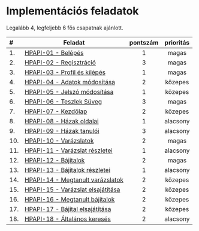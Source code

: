 # Implementációs feladatok

Legalább 4, legfeljebb 6 fős csapatnak ajánlott.

| #   | Feladat                                            | pontszám | prioritás |
|:----|----------------------------------------------------|:--------:|:---------:|
| 1.  | [HPAPI-01 - Belépés](./HPAPI-01.md)                | 1        | magas     |
| 2.  | [HPAPI-02 - Regisztráció](./HPAPI-02.md)           | 3        | magas     |
| 3.  | [HPAPI-03 - Profil és kilépés](./HPAPI-03.md)      | 1        | magas     |
| 4.  | [HPAPI-04 - Adatok módosítása](./HPAPI-04.md)      | 2        | közepes   |
| 5.  | [HPAPI-05 - Jelszó módosítása](./HPAPI-05.md)      | 1        | közepes   |
| 6.  | [HPAPI-06 - Teszlek Süveg](./HPAPI-06.md)          | 3        | magas     |
| 7.  | [HPAPI-07 - Kezdőlap](./HPAPI-07.md)               | 2        | közepes   |
| 8.  | [HPAPI-08 - Házak oldalai](./HPAPI-08.md)          | 1        | alacsony  |
| 9.  | [HPAPI-09 - Házak tanulói](./HPAPI-09.md)          | 3        | alacsony  |
| 10. | [HPAPI-10 - Varázslatok](./HPAPI-10.md)            | 2        | magas     |
| 11. | [HPAPI-11 - Varázslat részletei](./HPAPI-11.md)    | 1        | alacsony  |
| 12. | [HPAPI-12 - Bájitalok](./HPAPI-12.md)              | 2        | magas     |
| 13. | [HPAPI-13 - Bájitalok részletei](./HPAPI-13.md)    | 1        | alacsony  |
| 14. | [HPAPI-14 - Megtanult varázslatok](./HPAPI-14.md)  | 2        | közepes   |
| 15. | [HPAPI-15 - Varázslat elsajátítása](./HPAPI-15.md) | 2        | közepes   |
| 16. | [HPAPI-16 - Megtanult bájitalok](./HPAPI-16.md)    | 2        | közepes   |
| 17. | [HPAPI-17 - Bájital elsajátítása](./HPAPI-17.md)   | 2        | közepes   |
| 18. | [HPAPI-18 - Általános keresés](./HPAPI-18.md)      | 2        | alacsony  |
